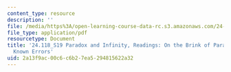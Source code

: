 ```yaml
---
content_type: resource
description: ''
file: /media/https%3A/open-learning-course-data-rc.s3.amazonaws.com/24-118-paradox-and-infinity-spring-2019/2a13f9ac00c6c6b27ea5294815622a32_MIT24_118S19_Errors.pdf
file_type: application/pdf
resourcetype: Document
title: '24.118_S19 Paradox and Infinity, Readings: On the Brink of Paradox: List of
  Known Errors'
uid: 2a13f9ac-00c6-c6b2-7ea5-294815622a32
---
```

